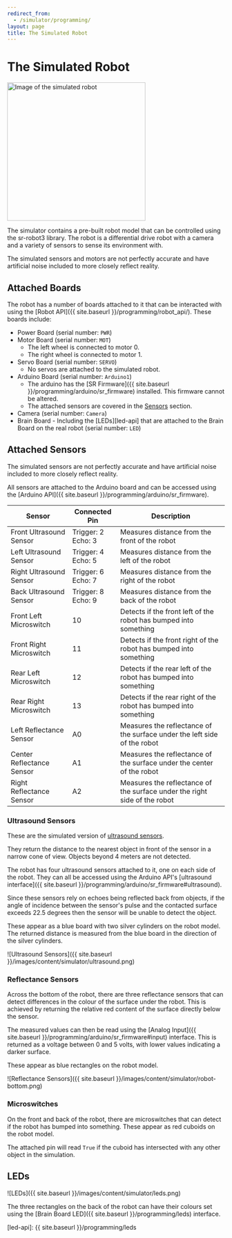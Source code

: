 ```yaml
---
redirect_from:
  - /simulator/programming/
layout: page
title: The Simulated Robot
---
```


The Simulated Robot
===================

<img class="right" style="width: 320px" src="{{ site.baseurl }}/images/content/simulator/robot.png" alt="Image of the simulated robot">

The simulator contains a pre-built robot model that can be controlled using the sr-robot3 library.
The robot is a differential drive robot with a camera and a variety of sensors to sense its environment with.


<div class="info" style="display: flex;">
The simulated sensors and motors are not perfectly accurate and have artificial noise included to more closely reflect reality.
</div>

## Attached Boards

The robot has a number of boards attached to it that can be interacted with using the [Robot API]({{ site.baseurl }}/programming/robot_api/).
These boards include:

- Power Board (serial number: `PWR`)
- Motor Board (serial number: `MOT`)
    - The left wheel is connected to motor 0.
    - The right wheel is connected to motor 1.
- Servo Board (serial number: `SERVO`)
    - No servos are attached to the simulated robot.
- Arduino Board (serial number: `Arduino1`)
    - The arduino has the [SR Firmware]({{ site.baseurl }}/programming/arduino/sr_firmware) installed. This firmware cannot be altered.
    - The attached sensors are covered in the [Sensors](#attached-sensors) section.
- Camera (serial number: `Camera`)
- Brain Board - Including the [LEDs][led-api] that are attached to the Brain Board on the real robot (serial number: `LED`)

## Attached Sensors

<div class="info">
The simulated sensors are not perfectly accurate and have artificial noise included to more closely reflect reality.
</div>

All sensors are attached to the Arduino board and can be accessed using the [Arduino API]({{ site.baseurl }}/programming/arduino/sr_firmware).

| Sensor | Connected Pin | Description |
| ------ | ------------- | ----------- |
| Front Ultrasound Sensor  | Trigger: 2<br/>Echo: 3 | Measures distance from the front of the robot |
| Left Ultrasound Sensor   | Trigger: 4<br/>Echo: 5 | Measures distance from the left of the robot  |
| Right Ultrasound Sensor  | Trigger: 6<br/>Echo: 7 | Measures distance from the right of the robot |
| Back Ultrasound Sensor   | Trigger: 8<br/>Echo: 9 | Measures distance from the back of the robot  |
| Front Left Microswitch   | 10 | Detects if the front left of the robot has bumped into something  |
| Front Right Microswitch  | 11 | Detects if the front right of the robot has bumped into something |
| Rear Left Microswitch    | 12 | Detects if the rear left of the robot has bumped into something   |
| Rear Right Microswitch   | 13 | Detects if the rear right of the robot has bumped into something  |
| Left Reflectance Sensor  | A0 | Measures the reflectance of the surface under the left side of the robot  |
| Center Reflectance Sensor| A1 | Measures the reflectance of the surface under the center of the robot     |
| Right Reflectance Sensor | A2 | Measures the reflectance of the surface under the right side of the robot |

### Ultrasound Sensors

These are the simulated version of [ultrasound sensors](https://robocraze.com/blogs/post/what-is-ultrasonic-sensor).

They return the distance to the nearest object in front of the sensor in a narrow cone of view.
Objects beyond 4 meters are not detected.

The robot has four ultrasound sensors attached to it, one on each side of the robot.
They can all be accessed using the Arduino API's [ultrasound interface]({{ site.baseurl }}/programming/arduino/sr_firmware#ultrasound).

<div class="info">
Since these sensors rely on echoes being reflected back from objects, if the angle of incidence between the sensor's pulse and the contacted surface exceeds 22.5 degrees then the sensor will be unable to detect the object.
</div>

These appear as a blue board with two silver cylinders on the robot model.
The returned distance is measured from the blue board in the direction of the silver cylinders.

![Ultrasound Sensors]({{ site.baseurl }}/images/content/simulator/ultrasound.png)

### Reflectance Sensors

Across the bottom of the robot, there are three reflectance sensors that can detect differences in the colour of the surface under the robot.
This is achieved by returning the relative red content of the surface directly below the sensor.

The measured values can then be read using the [Analog Input]({{ site.baseurl }}/programming/arduino/sr_firmware#input) interface.
This is returned as a voltage between 0 and 5 volts, with lower values indicating a darker surface.

These appear as blue rectangles on the robot model.

![Reflectance Sensors]({{ site.baseurl }}/images/content/simulator/robot-bottom.png)

### Microswitches

On the front and back of the robot, there are microswitches that can detect if the robot has bumped into something.
These appear as red cuboids on the robot model.

The attached pin will read `True` if the cuboid has intersected with any other object in the simulation.

## LEDs

![LEDs]({{ site.baseurl }}/images/content/simulator/leds.png)

The three rectangles on the back of the robot can have their colours set using the [Brain Board LED]({{ site.baseurl }}/programming/leds) interface.

[led-api]: {{ site.baseurl }}/programming/leds
